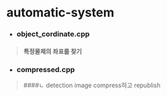 # automatic-system

- ### object_cordinate.cpp
> #### 특정물체의 좌표를 찾기

- ### compressed.cpp
> ####ㄴ detection image compress하고 republish 